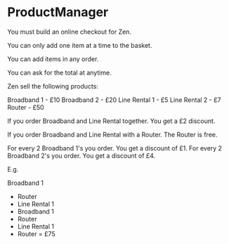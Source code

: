 # ProductManager

You must build an online checkout for Zen.
 
You can only add one item at a time to the basket.
 
You can add items in any order.
 
You can ask for the total at anytime.
 
Zen sell the following products:
 
Broadband 1 - £10
Broadband 2 - £20
Line Rental 1 - £5
Line Rental 2 - £7
Router        - £50
 
If you order Broadband and Line Rental together. You get a £2 discount.
 
If you order Broadband and Line Rental with a Router. The Router is free.
 
For every 2 Broadband 1's you order. You get a discount of £1.
For every 2 Broadband 2's you order. You get a discount of £4.
 
E.g.
 
Broadband 1
+ Router
+ Line Rental 1
+ Broadband 1
+ Router
+ Line Rental 1
+ Router
= £75
